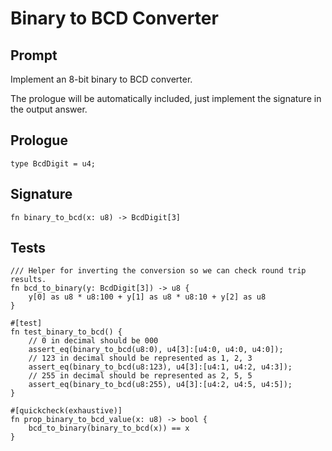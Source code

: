 # Binary to BCD Converter

## Prompt

Implement an 8-bit binary to BCD converter.

The prologue will be automatically included, just implement the signature in the output answer.

## Prologue

```dslx
type BcdDigit = u4;
```

## Signature

```dslx-snippet
fn binary_to_bcd(x: u8) -> BcdDigit[3]
```

## Tests

```dslx-snippet
/// Helper for inverting the conversion so we can check round trip results.
fn bcd_to_binary(y: BcdDigit[3]) -> u8 {
    y[0] as u8 * u8:100 + y[1] as u8 * u8:10 + y[2] as u8
}

#[test]
fn test_binary_to_bcd() {
    // 0 in decimal should be 000
    assert_eq(binary_to_bcd(u8:0), u4[3]:[u4:0, u4:0, u4:0]);
    // 123 in decimal should be represented as 1, 2, 3
    assert_eq(binary_to_bcd(u8:123), u4[3]:[u4:1, u4:2, u4:3]);
    // 255 in decimal should be represented as 2, 5, 5
    assert_eq(binary_to_bcd(u8:255), u4[3]:[u4:2, u4:5, u4:5]);
}

#[quickcheck(exhaustive)]
fn prop_binary_to_bcd_value(x: u8) -> bool {
    bcd_to_binary(binary_to_bcd(x)) == x
}
```
